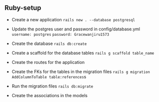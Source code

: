 ## Ruby-setup

- Create a new application
  `rails new . --database postgresql`

- Update the postgres user and password in config/database.yml
  `  username: postgres`
  `password: Gracewanjiru1573`

- Create the database
  `rails db:create`

- Create a scaffold for the database tables
  `rails g scaffold table_name`

- Create the routes for the application

- Create the FKs for the tables in the migration files
  `rails g migration AddColumnToTable table:references`s

- Run the migration files
  `rails db:migrate`

- Create the associations in the models

